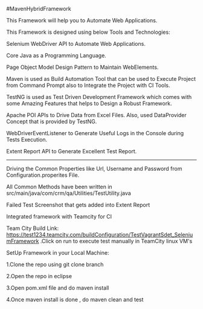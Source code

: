 #MavenHybridFramework

This Framework will help you to Automate Web Applications.

This Framework is designed using below Tools and Technologies:
 
Selenium WebDriver API to Automate Web Applications.

Core Java as a Programming Language.

Page Object Model Design Pattern to Maintain WebElements.

Maven is used as Build Automation Tool that can be used to Execute Project from Command Prompt also to Integrate the Project with CI Tools.


TestNG is used as Test Driven Development Framework which comes with some Amazing Features that helps to Design a Robust Framework.

Apache POI APIs to Drive Data from Excel Files.
Also, used DataProvider Concept that is provided by TestNG.

WebDriverEventListener to Generate Useful Logs in the Console during Tests Execution.


Extent Report API to Generate Excellent Test Report.



------------------------------------------------------------------------------------------------

Driving the Common Properties like Url, Username and Password from Configuration.properites File.

All Common Methods have been written in src/main/java/com/crm/qa/Utilities/TestUtility.java

Failed Test Screenshot that gets added into Extent Report 

Integrated framework with Teamcity for CI

Team City Build Link: https://test1234.teamcity.com/buildConfiguration/TestVagrantSdet_SeleniumFramework .Click on run to execute test manually in TeamCity linux VM's


SetUp Framework in your Local Machine:

1.Clone the repo using git clone <remote> branch

2.Open the repo in eclipse

3.Open pom.xml file and do maven install

4.Once maven install is done , do maven clean and test











